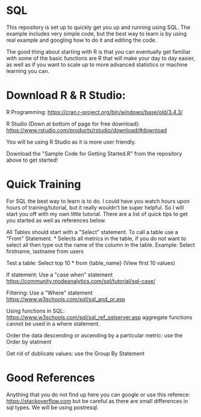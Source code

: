 # SQL

This repository is set up to quickly get you up and running using SQL. The example includes very simple code, but the best way to learn is by using real example and googling how to do it and editing the code.  

The good thing about starting with R is that you can eventually get familiar with some of the basic functions are R that will make your day to day easier, as well as if you want to scale up to more advanced statistics or machine learning you can. 

# Download R & R Studio:
R Programming: https://cran.r-project.org/bin/windows/base/old/3.4.3/

R Studio (Down at bottom of page for free download): https://www.rstudio.com/products/rstudio/download/#download

You will be using R Studio as it is more user friendly. 

Download the "Sample Code for Getting Started.R" from the repository above to get started!

# Quick Training
For SQL the best way to learn is to do. I could have you watch hours upon hours of training/tutorial, but it really wouldn't be super helpful. So I will start you off with my own little tutorial. There are a list of quick tips to get you started as well as references below.

All Tables should start with a "Select" statement. To call a table use a "From" Statement. * Selects all metrics in the table, if you do not want to select all then type out the name of the column in the table. Example: Select firstname, lastname from users

Test a table: Select top 10 * from {table_name} (View first 10 values)

If statement: Use a "case when" statement https://community.modeanalytics.com/sql/tutorial/sql-case/

Filtering: Use a "Where" statement https://www.w3schools.com/sql/sql_and_or.asp

Using functions in SQL: https://www.w3schools.com/sql/sql_ref_sqlserver.asp aggregate functions cannot be used in a where statement. 

Order the data descending or ascending by a particular metric: use the Order by statment

Get rid of dublicate values: use the Group By Statement

# Good References
Anything that you do not find up here you can google or use this referece: https://stackoverflow.com but be careful as there are small differences in sql types. We will be using postresql.
